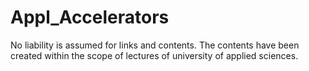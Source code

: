 # Appl_Accelerators

No liability is assumed for links and contents.
The contents have been created within the scope of lectures of university of applied sciences. 
